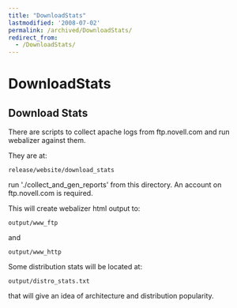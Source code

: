 ```yaml
---
title: "DownloadStats"
lastmodified: '2008-07-02'
permalink: /archived/DownloadStats/
redirect_from:
  - /DownloadStats/
---
```


DownloadStats
=============

Download Stats
--------------

There are scripts to collect apache logs from ftp.novell.com and run webalizer against them.

They are at:

    release/website/download_stats

run './collect\_and\_gen\_reports' from this directory. An account on ftp.novell.com is required.

This will create webalizer html output to:

    output/www_ftp

and

    output/www_http

Some distribution stats will be located at:

    output/distro_stats.txt

that will give an idea of architecture and distribution popularity.

